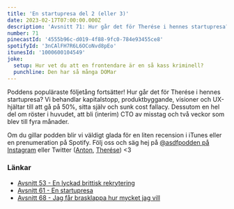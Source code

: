 ```yaml
---
title: 'En startupresa del 2 (eller 3)'
date: 2023-02-17T07:00:00.000Z
description: 'Avsnitt 71: Hur går det för Therése i hennes startupresa? Kapitalstopp, (interim) CTO av misstag, sunk cost fallacy, röster i huvudet och mycket annat.'
number: 71
pinecastId: '4555b96c-d019-4f88-9fc0-784e93455ce8'
spotifyId: '3nCAlFH7R6L6OCoNvd8pEo'
itunesId: '1000600104549'
joke:
  setup: Hur vet du att en frontendare är en så kass kriminell?
  punchline: Den har så många DOMar
---
```


Poddens populäraste följetång fortsätter! Hur går det för Therése i hennes startupresa? Vi behandlar kapitalstopp, produktbyggande, visioner och UX-hjältar till att gå på 50%, sitta själv och sunk cost fallacy. Dessutom en hel del om röster i huvudet, att bli (interim) CTO av misstag och två veckor som blev till fyra månader.

Om du gillar podden blir vi väldigt glada för en liten recension i iTunes eller en prenumeration på Spotify. Följ oss och säg hej på [@asdfpodden på Instagram](https://www.instagram.com/asdfpodden/) eller Twitter ([Anton](https://twitter.com/Awnton), [Therése](https://twitter.com/tkomstadius)) &lt;3

### Länkar

- [Avsnitt 53 - En lyckad brittisk rekrytering](https://asdf.pizza/53-en-lyckad-brittisk-rekrytering/)
- [Avsnitt 61 - En startupresa](https://asdf.pizza/61-en-startupresa/)
- [Avsnitt 68 - Jag får brasklappa hur mycket jag vill](https://asdf.pizza/68-jag-far-brasklappa-hur-mycket-jag-vill/)
